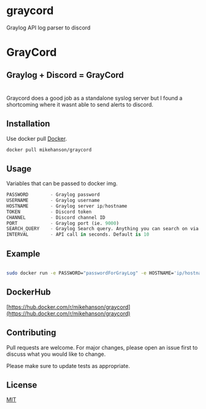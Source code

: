 # graycord
Graylog API log parser to discord 
 

# GrayCord

## Graylog + Discord = GrayCord

#
Graycord does a good job as a standalone syslog server but I found a shortcoming where it wasnt able to send alerts to discord. 

## Installation

Use docker pull [Docker](https://hub.docker.com/r/mikehanson/graycord).

```bash
docker pull mikehanson/graycord
```

## Usage

Variables that can be passed to docker img. 
```python
PASSWORD        - Graylog password
USERNAME        - Graylog username 
HOSTNAME        - Graylog server ip/hostname
TOKEN           - Discord token
CHANNEL         - Discord channel ID
PORT            - Graylog port (ie. 9000)
SEARCH_QUERY    - Graylog Search query. Anything you can search on via graylog UI
INTERVAL        - API call in seconds. Default is 10 
```

## Example 

```bash 

sudo docker run -e PASSWORD="passwordForGrayLog" -e HOSTNAME='ip/hostname for graylog' -e TOKEN='discord-bot-token' docker_img_name

```


## DockerHub 
[https://hub.docker.com/r/mikehanson/graycord](https://hub.docker.com/r/mikehanson/graycord)

## Contributing
Pull requests are welcome. For major changes, please open an issue first to discuss what you would like to change.

Please make sure to update tests as appropriate.

## License
[MIT](https://choosealicense.com/licenses/mit/)